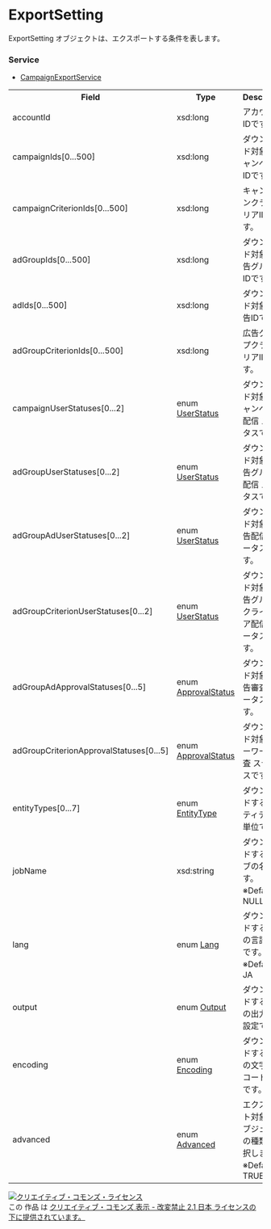 # ExportSetting
ExportSetting オブジェクトは、エクスポートする条件を表します。

### Service
+ [CampaignExportService](../services/CampaignExportService.md)

<table>
 <tr>
  <th>Field</th>
  <th>Type</th>
  <th>Description</th>
  <th>response</th>
  <th>get</th>
  <th>add</th>
  <th>set</th>
  <th>remove</th>
 </tr>
 <tr>
  <td>accountId</td>
  <td>xsd:long</td>
  <td>アカウントIDです。</td>
  <td>-</td>
  <td>-</td>
  <td>Requirement</td>
  <td>-</td>
  <td>-</td>
 </tr>
 <tr>
  <td>campaignIds[0...500]</td>
  <td>xsd:long</td>
  <td>ダウンロード対象のキャンペーンIDです。</td>
  <td>-</td>
  <td>-</td>
  <td>Optional</td>
  <td>-</td>
  <td>-</td>
 </tr>
 <tr>
  <td>campaignCriterionIds[0...500]</td>
  <td>xsd:long</td>
  <td>キャンペーンクライテリアIDです。</td>
  <td>-</td>
  <td>-</td>
  <td>Optional</td>
  <td>-</td>
  <td>-</td>
 </tr>
 <tr>
  <td>adGroupIds[0...500]</td>
  <td>xsd:long</td>
  <td>ダウンロード対象の広告グループIDです。</td>
  <td>-</td>
  <td>-</td>
  <td>Optional</td>
  <td>-</td>
  <td>-</td>
 </tr>
 <tr>
  <td>adIds[0...500]</td>
  <td>xsd:long</td>
  <td>ダウンロード対象の広告IDです。</td>
  <td>-</td>
  <td>-</td>
  <td>Optional</td>
  <td>-</td>
  <td>-</td>
 </tr>
 <tr>
  <td>adGroupCriterionIds[0...500]</td>
  <td>xsd:long</td>
  <td>広告グループクライテリアIDです。</td>
  <td>-</td>
  <td>-</td>
  <td>Optional</td>
  <td>-</td>
  <td>-</td>
 </tr>
 <tr>
  <td>campaignUserStatuses[0...2]</td>
  <td>enum <a href="./UserStatus.md">UserStatus</a></td>
  <td>ダウンロード対象のキャンペーン配信 ステータスです。</td>
  <td>-</td>
  <td>-</td>
  <td>Optional</td>
  <td>-</td>
  <td>-</td>
 </tr>
 <tr>
  <td>adGroupUserStatuses[0...2]</td>
  <td>enum <a href="./UserStatus.md">UserStatus</a></td>
  <td>ダウンロード対象の広告グループ配信 ステータスです。</td>
  <td>-</td>
  <td>-</td>
  <td>Optional</td>
  <td>-</td>
  <td>-</td>
 </tr>
 <tr>
  <td>adGroupAdUserStatuses[0...2]</td>
  <td>enum <a href="./UserStatus.md">UserStatus</a></td>
  <td>ダウンロード対象の広告配信 ステータスです。</td>
  <td>-</td>
  <td>-</td>
  <td>Optional</td>
  <td>-</td>
  <td>-</td>
 </tr>
 <tr>
  <td>adGroupCriterionUserStatuses[0...2]</td>
  <td>enum <a href="./UserStatus.md">UserStatus</a></td>
  <td>ダウンロード対象の広告グループ クライテリア配信ステータスです。</td>
  <td>-</td>
  <td>-</td>
  <td>Optional</td>
  <td>-</td>
  <td>-</td>
 </tr>
<tr>
  <td>adGroupAdApprovalStatuses[0...5]</td>
  <td>enum <a href="./ApprovalStatus.md">ApprovalStatus</a></td>
  <td>ダウンロード対象の広告審査 ステータスです。</td>
  <td>-</td>
  <td>-</td>
  <td>Optional</td>
  <td>-</td>
  <td>-</td>
 </tr>
 <tr>
  <td>adGroupCriterionApprovalStatuses[0...5]</td>
  <td>enum <a href="./ApprovalStatus.md">ApprovalStatus</a></td>
  <td>ダウンロード対象のキーワード審査 ステータスです。</td>
  <td>-</td>
  <td>-</td>
  <td>Optional</td>
  <td>-</td>
  <td>-</td>
 </tr>
 <tr>
  <td>entityTypes[0...7]</td>
  <td>enum <a href="./EntityType_CampaignExport.md">EntityType</a></td>
  <td>ダウンロードするエンティティの単位です。</td>
  <td>-</td>
  <td>-</td>
  <td>Optional</td>
  <td>-</td>
  <td>-</td>
 </tr>
 <tr>
  <td>jobName</td>
  <td>xsd:string</td>
  <td>ダウンロードするジョブの名称です。<br>※Default：NULL</td>
  <td>-</td>
  <td>-</td>
  <td>Optional</td>
  <td>-</td>
  <td>-</td>
 </tr>
 <tr>
  <td>lang</td>
  <td>enum <a href="./Lang.md">Lang</a></td>
  <td>ダウンロードする情報の言語設定です。<br>※Default：JA</td>
  <td>-</td>
  <td>-</td>
  <td>Optional</td>
  <td>-</td>
  <td>-</td>
 </tr>
 <tr>
  <td>output</td>
  <td>enum <a href="./Output.md">Output</a></td>
  <td>ダウンロードする情報の出力形式 設定です。</td>
  <td>-</td>
  <td>-</td>
  <td>Requirement</td>
  <td>-</td>
  <td>-</td>
 </tr>
 <tr>
  <td>encoding</td>
  <td>enum <a href="./Encoding.md">Encoding</a></td>
  <td>ダウンロードする情報の文字エンコード 設定です。</td>
  <td>-</td>
  <td>-</td>
  <td>Requirement</td>
  <td>-</td>
  <td>-</td>
 </tr>
 <tr>
  <td>advanced</td>
  <td>enum <a href="./Advanced.md">Advanced</a></td>
  <td>エクスポート対象のオブジェクトの種類を 選択します。<br>※Default：TRUE</td>
  <td>-</td>
  <td>-</td>
  <td>Optional</td>
  <td>-</td>
  <td>-</td>
 </tr>
</table>

<a rel="license" href="http://creativecommons.org/licenses/by-nd/2.1/jp/"><img alt="クリエイティブ・コモンズ・ライセンス" style="border-width:0" src="https://i.creativecommons.org/l/by-nd/2.1/jp/88x31.png" /></a><br />この 作品 は <a rel="license" href="http://creativecommons.org/licenses/by-nd/2.1/jp/">クリエイティブ・コモンズ 表示 - 改変禁止 2.1 日本 ライセンスの下に提供されています。</a>
